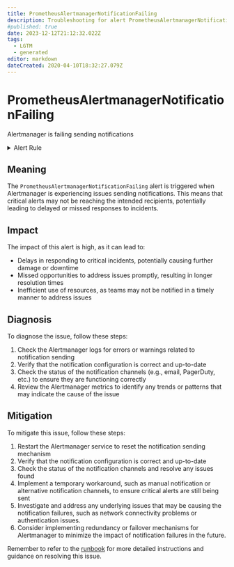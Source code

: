 ```yaml
---
title: PrometheusAlertmanagerNotificationFailing
description: Troubleshooting for alert PrometheusAlertmanagerNotificationFailing
#published: true
date: 2023-12-12T21:12:32.022Z
tags: 
  - LGTM
  - generated
editor: markdown
dateCreated: 2020-04-10T18:32:27.079Z
---
```


# PrometheusAlertmanagerNotificationFailing

Alertmanager is failing sending notifications

<details>
  <summary>Alert Rule</summary>

{{% rule "prometheus-self-monitoring/prometheus-self-monitoring-internal.yml" "PrometheusAlertmanagerNotificationFailing" %}}

{{% comment %}}

```yaml
alert: PrometheusAlertmanagerNotificationFailing
expr: rate(alertmanager_notifications_failed_total[1m]) > 0
for: 0m
labels:
    severity: critical
annotations:
    summary: Prometheus AlertManager notification failing (instance {{ $labels.instance }})
    description: |-
        Alertmanager is failing sending notifications
          VALUE = {{ $value }}
          LABELS = {{ $labels }}
    runbook: https://github.com/srerun/prometheus-alerts/blob/main/content/runbooks/prometheus-self-monitoring-internal/PrometheusAlertmanagerNotificationFailing.md

```

{{% /comment %}}

</details>


## Meaning

The `PrometheusAlertmanagerNotificationFailing` alert is triggered when Alertmanager is experiencing issues sending notifications. This means that critical alerts may not be reaching the intended recipients, potentially leading to delayed or missed responses to incidents.

## Impact

The impact of this alert is high, as it can lead to:

* Delays in responding to critical incidents, potentially causing further damage or downtime
* Missed opportunities to address issues promptly, resulting in longer resolution times
* Inefficient use of resources, as teams may not be notified in a timely manner to address issues

## Diagnosis

To diagnose the issue, follow these steps:

1. Check the Alertmanager logs for errors or warnings related to notification sending
2. Verify that the notification configuration is correct and up-to-date
3. Check the status of the notification channels (e.g., email, PagerDuty, etc.) to ensure they are functioning correctly
4. Review the Alertmanager metrics to identify any trends or patterns that may indicate the cause of the issue

## Mitigation

To mitigate this issue, follow these steps:

1. Restart the Alertmanager service to reset the notification sending mechanism
2. Verify that the notification configuration is correct and up-to-date
3. Check the status of the notification channels and resolve any issues found
4. Implement a temporary workaround, such as manual notification or alternative notification channels, to ensure critical alerts are still being sent
5. Investigate and address any underlying issues that may be causing the notification failures, such as network connectivity problems or authentication issues.
6. Consider implementing redundancy or failover mechanisms for Alertmanager to minimize the impact of notification failures in the future.

Remember to refer to the [runbook](https://github.com/srerun/prometheus-alerts/blob/main/content/runbooks/prometheus-self-monitoring-internal/PrometheusAlertmanagerNotificationFailing.md) for more detailed instructions and guidance on resolving this issue.